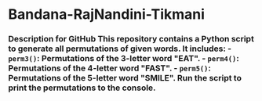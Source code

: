 # Bandana-RajNandini-Tikmani
### Description for GitHub  This repository contains a Python script to generate all permutations of given words. It includes:  - `perm3()`: Permutations of the 3-letter word "EAT". - `perm4()`: Permutations of the 4-letter word "FAST". - `perm5()`: Permutations of the 5-letter word "SMILE".  Run the script to print the permutations to the console.
